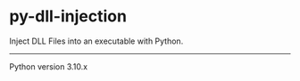 # py-dll-injection
Inject DLL Files into an executable with Python.
<br><hr></hr>
Python version 3.10.x
